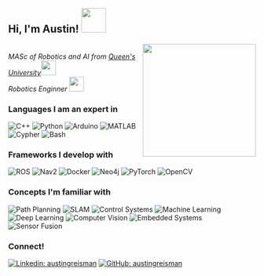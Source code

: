 <h2> Hi, I'm Austin! <img src="https://media2.giphy.com/media/0YwHADEH90Mjii6qHV/giphy.gif" width="50"></h2>
<img align='right' src="https://media2.giphy.com/media/v1.Y2lkPTc5MGI3NjExMWEyMDdlMzU2N2VhMzI3MTUwODg2ZDc1OGUyMWMxMDU5NDcwMmFkYSZjdD1z/JiQvrw5zFLnJEYOm21/giphy.gif" width="230">
<p><em></br>MASc of Robotics and AI from <a href="https://www.queensu.ca/research/centres-institutes/ingenuity-labs-research-institute">Queen's University</a><img src="https://media2.giphy.com/media/IdNqlxgYDKKs6qKLKf/giphy.gif?cid=ecf05e47i5km5vi0dufbdjtavwjpnmbaqualpqn2x1oj1m23&rid=giphy.gif" width="30"></br>Robotics Enginner <img src="https://media1.giphy.com/media/v1.Y2lkPTc5MGI3NjExMzg0YTRiNDc1NzgyM2Y2MjQyNWViNmU2MjdlMjM3OGFiZTQxYTVmNCZjdD1z/RH0y01dJ6SGwo5Gimk/giphy.gif" width="30">
</em></p>
<h3>Languages I am an expert in</h3>
<p>
  <img alt="C++" src="https://img.shields.io/badge/-C++-00599C?logo=cplusplus&logoColor=white&style=flat-square" />
  <img alt="Python" src="https://img.shields.io/badge/-Python-3776AB?logo=python&logoColor=white&style=flat-square" />
  <img alt='Arduino' src='https://img.shields.io/badge/-Arduino-00979D?logo=arduino&logoColor=white&style=flat-square' />
  <img alt='MATLAB' src='https://img.shields.io/badge/-MATLAB-fc5a03?logo=mathworks&logoColor=white&style=flat-square' />
  <img alt='Cypher' src='https://img.shields.io/badge/-Cypher-00979D?logo=neo4j&logoColor=white&style=flat-square' />
  <img alt='Bash' src='https://img.shields.io/badge/-Bash-4EAA25?logo=gnu-bash&logoColor=white&style=flat-square' />
</p>
<h3>Frameworks I develop with </h3>
<p>  
  <img alt="ROS" src="https://img.shields.io/badge/-ROS2&ROS1-22314E?logo=ros&logoColor=white&style=flat-square" />
  <img alt="Nav2" src="https://img.shields.io/badge/-Nav2-EE4C2C?logo=ros&logoColor=white&style=flat-square" />
  <img alt="Docker" src="https://img.shields.io/badge/-Docker-46a2f1?logo=docker&logoColor=white&style=flat-square" />
  <img alt="Neo4j" src="https://img.shields.io/badge/-Neo4j-008CC1?logo=neo4j&logoColor=white&style=flat-square" />
  <img alt="PyTorch" src="https://img.shields.io/badge/-PyTorch-EE4C2C?logo=pytorch&logoColor=white&style=flat-square" />
  <img alt='OpenCV' src='https://img.shields.io/badge/-OpenCV-5C3EE8?logo=opencv&logoColor=white&style=flat-square' />

</p>
<h3> Concepts I'm familiar with </h3>
 <img alt='Path Planning' src='https://img.shields.io/badge/-Path%20Planning-FFA500?logo=mathworks&logoColor=white&style=flat-square' />
 <img alt='SLAM' src='https://img.shields.io/badge/-SLAM-FFA500?logo=mathworks&logoColor=white&style=flat-square' />
 <img alt='Control Systems' src='https://img.shields.io/badge/-Control%20Systems-FFA500?logo=mathworks&logoColor=white&style=flat-square' />
  <img alt='Machine Learning' src='https://img.shields.io/badge/-Machine%20Learning-FFA500?logo=mathworks&logoColor=white&style=flat-square' />
  <img alt='Deep Learning' src='https://img.shields.io/badge/-Deep%20Learning-FFA500?logo=mathworks&logoColor=white&style=flat-square' />
  <img alt='Computer Vision' src='https://img.shields.io/badge/-Computer%20Vision-FFA500?logo=mathworks&logoColor=white&style=flat-square' />
  <img alt='Embedded Systems' src='https://img.shields.io/badge/-Embedded%20Systems-FFA500?logo=mathworks&logoColor=white&style=flat-square' />
  <img alt='Sensor Fusion' src='https://img.shields.io/badge/-Sensor%20Fusion-FFA500?logo=mathworks&logoColor=white&style=flat-square' />

<h3>Connect!</h3>

[![Linkedin: austingreisman](https://img.shields.io/badge/-austingreisman-blue?style=flat-square&logo=Linkedin&logoColor=white&link=https://www.linkedin.com/in/austingreisman/)](https://www.linkedin.com/in/austingreisman/)
[![GitHub: austingreisman](https://img.shields.io/github/followers/austingreisman?label=follow&style=social)](https://github.com/austingreisman)
